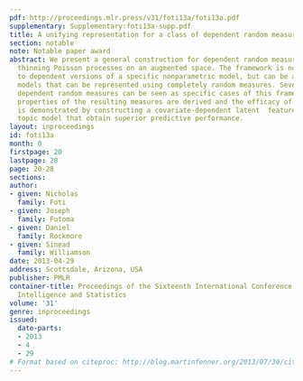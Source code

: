 ```yaml
---
pdf: http://proceedings.mlr.press/v31/foti13a/foti13a.pdf
supplementary: Supplementary:foti13a-supp.pdf
title: A unifying representation for a class of dependent random measures
section: notable
note: Notable paper award
abstract: We present a general construction for dependent random measures based on
  thinning Poisson processes on an augmented space. The framework is not restricted
  to dependent versions of a specific nonparametric model, but can be applied to all
  models that can be represented using completely random measures. Several existing
  dependent random measures can be seen as specific cases of this framework. Interesting
  properties of the resulting measures are derived and the efficacy of the framework
  is demonstrated by constructing a covariate-dependent latent  feature model and
  topic model that obtain superior predictive performance.
layout: inproceedings
id: foti13a
month: 0
firstpage: 20
lastpage: 28
page: 20-28
sections: 
author:
- given: Nicholas
  family: Foti
- given: Joseph
  family: Futoma
- given: Daniel
  family: Rockmore
- given: Sinead
  family: Williamson
date: 2013-04-29
address: Scottsdale, Arizona, USA
publisher: PMLR
container-title: Proceedings of the Sixteenth International Conference on Artificial
  Intelligence and Statistics
volume: '31'
genre: inproceedings
issued:
  date-parts:
  - 2013
  - 4
  - 29
# Format based on citeproc: http://blog.martinfenner.org/2013/07/30/citeproc-yaml-for-bibliographies/
---
```


